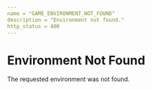 ```yaml
---
name = "GAME_ENVIRONMENT_NOT_FOUND"
description = "Environment not found."
http_status = 400
---
```


# Environment Not Found

The requested environment was not found.
